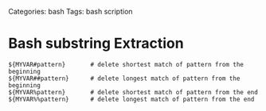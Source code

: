 Categories: bash
Tags: bash scription

# Bash substring Extraction

    ${MYVAR#pattern}       # delete shortest match of pattern from the beginning
    ${MYVAR##pattern}      # delete longest match of pattern from the beginning
    ${MYVAR%pattern}       # delete shortest match of pattern from the end
    ${MYVAR%%pattern}      # delete longest match of pattern from the end
